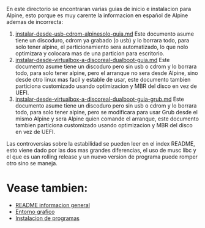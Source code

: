 
En este directorio se encontraran varias guias de inicio e instalacion para Alpine, 
esto porque es muy carente la informacion en español de Alpine ademas de incorrecta:

1. [instalar-desde-usb-cdrom-alpinesolo-guia.md](instalar-desde-usb-cdrom-alpinesolo-guia.md)
Este documento asume tiene un discoduro, cdrom ya grabado (o usb) y lo borrara todo, para solo tener alpine, 
el particionamiento sera automatizado, lo que nolo optimizara y colocara mas de una particion para escritorio.
2. [instalar-desde-virtualbox-a-discoreal-dualboot-guia.md](instalar-desde-virtualbox-a-discoreal-dualboot-guia-grub.md)
Este documento asume tiene un discoduro pero sin usb o cdrom y lo borrara todo, para solo tener alpine, 
pero el arranque no sera desde Alpine, sino desde otro linux mas facil y estable de usar, 
este documento tambien particiona customizado usando optimizacion y MBR del disco en vez de UEFI.
3. [instalar-desde-virtualbox-a-discoreal-dualboot-guia-grub.md](instalar-desde-virtualbox-a-discoreal-dualboot-guia-grub.md)
Este documento asume tiene un discoduro pero sin usb o cdrom y lo borrara todo, para solo tener alpine, 
pero se modificara para usar Grub desde el mismo Alpine y sera Alpine quien comande el arranque, 
este documento tambien particiona customizado usando optimizacion y MBR del disco en vez de UEFI.

Las controversias sobre la estabilidad se pueden leer en el index README, esto 
viene dado por las dos mas grandes diferencias, el uso de musc libc y el que 
es uan rolling release y un nuevo version de programa puede romper otro sino se maneja.

# Vease tambien:

* [README informacion general](../README.md)
* [Entorno grafico](../programas/README-escritorios.md)
* [Instalacion de programas](../programas/README.md)
